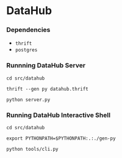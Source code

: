 DataHub
=======
### Dependencies
* `thrift`
* `postgres`

### Runnning DataHub Server
`cd src/datahub`

`thrift --gen py datahub.thrift`

`python server.py`


### Running DataHub Interactive Shell
`cd src/datahub`

`export PYTHONPATH=$PYTHONPATH:.:./gen-py`

`python tools/cli.py`
